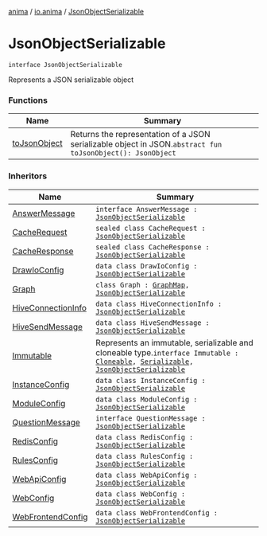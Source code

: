 [anima](../../index.md) / [io.anima](../index.md) / [JsonObjectSerializable](./index.md)

# JsonObjectSerializable

`interface JsonObjectSerializable`

Represents a JSON serializable object

### Functions

| Name | Summary |
|---|---|
| [toJsonObject](to-json-object.md) | Returns the representation of a JSON serializable object in JSON.`abstract fun toJsonObject(): JsonObject` |

### Inheritors

| Name | Summary |
|---|---|
| [AnswerMessage](../../io.anima.messages/-answer-message/index.md) | `interface AnswerMessage : `[`JsonObjectSerializable`](./index.md) |
| [CacheRequest](../../io.anima.messages/-cache-request/index.md) | `sealed class CacheRequest : `[`JsonObjectSerializable`](./index.md) |
| [CacheResponse](../../io.anima.messages/-cache-response/index.md) | `sealed class CacheResponse : `[`JsonObjectSerializable`](./index.md) |
| [DrawIoConfig](../../io.anima.config/-draw-io-config/index.md) | `data class DrawIoConfig : `[`JsonObjectSerializable`](./index.md) |
| [Graph](../../io.anima.graph/-graph/index.md) | `class Graph : `[`GraphMap`](../../io.anima.graph/-graph-map.md)`, `[`JsonObjectSerializable`](./index.md) |
| [HiveConnectionInfo](../../io.anima.config/-hive-connection-info/index.md) | `data class HiveConnectionInfo : `[`JsonObjectSerializable`](./index.md) |
| [HiveSendMessage](../../io.anima.messages/-hive-send-message/index.md) | `data class HiveSendMessage : `[`JsonObjectSerializable`](./index.md) |
| [Immutable](../../io.anima.transform/-immutable/index.md) | Represents an immutable, serializable and cloneable type.`interface Immutable : `[`Cloneable`](https://kotlinlang.org/api/latest/jvm/stdlib/kotlin/-cloneable/index.html)`, `[`Serializable`](https://docs.oracle.com/javase/6/docs/api/java/io/Serializable.html)`, `[`JsonObjectSerializable`](./index.md) |
| [InstanceConfig](../../io.anima.config/-instance-config/index.md) | `data class InstanceConfig : `[`JsonObjectSerializable`](./index.md) |
| [ModuleConfig](../../io.anima.config/-module-config/index.md) | `data class ModuleConfig : `[`JsonObjectSerializable`](./index.md) |
| [QuestionMessage](../../io.anima.messages/-question-message/index.md) | `interface QuestionMessage : `[`JsonObjectSerializable`](./index.md) |
| [RedisConfig](../../io.anima.config/-redis-config/index.md) | `data class RedisConfig : `[`JsonObjectSerializable`](./index.md) |
| [RulesConfig](../../io.anima.config/-rules-config/index.md) | `data class RulesConfig : `[`JsonObjectSerializable`](./index.md) |
| [WebApiConfig](../../io.anima.config/-web-api-config/index.md) | `data class WebApiConfig : `[`JsonObjectSerializable`](./index.md) |
| [WebConfig](../../io.anima.config/-web-config/index.md) | `data class WebConfig : `[`JsonObjectSerializable`](./index.md) |
| [WebFrontendConfig](../../io.anima.config/-web-frontend-config/index.md) | `data class WebFrontendConfig : `[`JsonObjectSerializable`](./index.md) |
